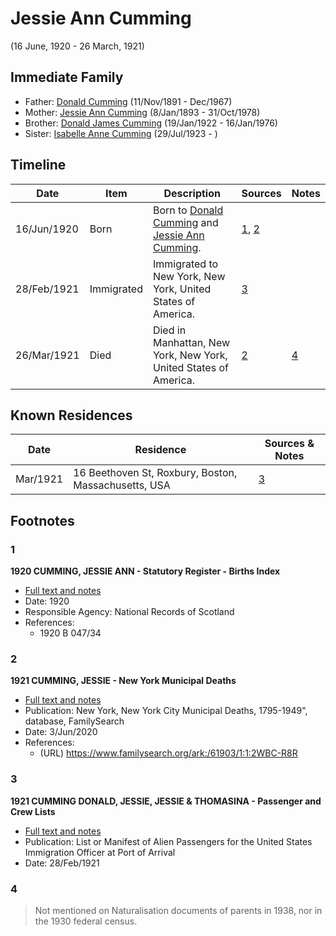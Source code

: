 ﻿---
layout: person
subject_key: i65743680
permalink: /people/i65743680
---

# Jessie Ann Cumming
(16 June, 1920 - 26 March, 1921)

## Immediate Family

* Father: [Donald Cumming](./@11846578@-donald-cumming-b1891-11-11-d1967-12.md) (11/Nov/1891 - Dec/1967)
* Mother: [Jessie Ann Cumming](./@66222886@-jessie-ann-cumming-b1893-1-8-d1978-10-31.md) (8/Jan/1893 - 31/Oct/1978)
* Brother: [Donald James Cumming](./@42110198@-donald-james-cumming-b1922-1-19-d1976-1-16.md) (19/Jan/1922 - 16/Jan/1976)
* Sister: [Isabelle Anne Cumming](./@44164031@-isabelle-anne-cumming-b1923-7-29-d.md) (29/Jul/1923 - )

## Timeline

Date | Item | Description | Sources | Notes
---|---|---|---|---
16/Jun/1920 | Born | Born to [Donald Cumming](./@11846578@-donald-cumming-b1891-11-11-d1967-12.md) and [Jessie Ann Cumming](./@66222886@-jessie-ann-cumming-b1893-1-8-d1978-10-31.md). | [1](#1), [2](#2) | 
28/Feb/1921 | Immigrated | Immigrated to New York, New York, United States of America. | [3](#3) | 
26/Mar/1921 | Died | Died in Manhattan, New York, New York, United States of America. | [2](#2) | [4](#4)

## Known Residences

Date | Residence | Sources & Notes
---|---|---
Mar/1921 | 16 Beethoven St, Roxbury, Boston, Massachusetts, USA | [3](#3)

## Footnotes

### 1

**1920 CUMMING, JESSIE ANN - Statutory Register - Births Index**

* [Full text and notes](../sources/@82693220@-1920-cumming,-jessie-ann-statutory-register-births-index.md)
* Date: 1920
* Responsible Agency: National Records of Scotland
* References: 
  * 1920 B 047/34

### 2

**1921 CUMMING, JESSIE - New York Municipal Deaths**

* [Full text and notes](../sources/@12049260@-1921-cumming,-jessie-new-york-municipal-deaths.md)
* Publication: New York, New York City Municipal Deaths, 1795-1949", database, FamilySearch
* Date: 3/Jun/2020
* References: 
  * (URL) https://www.familysearch.org/ark:/61903/1:1:2WBC-R8R

### 3

**1921 CUMMING DONALD, JESSIE, JESSIE & THOMASINA - Passenger and Crew Lists**

* [Full text and notes](../sources/@67676004@-1921-cumming-donald,-jessie,-jessie-&-thomasina-passenger-and-crew-lists.md)
* Publication: List or Manifest of Alien Passengers for the United States Immigration Officer at Port of Arrival
* Date: 28/Feb/1921

### 4

> Not mentioned on Naturalisation documents of parents in 1938, nor in the 1930 federal census.
>


